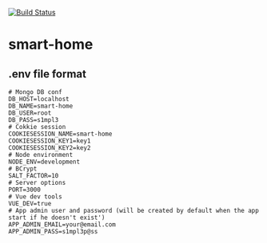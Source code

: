 [![Build Status](https://travis-ci.org/nick-fytros/smart-home.svg?branch=master)](https://travis-ci.org/nick-fytros/smart-home)
# smart-home

## .env file format
```
# Mongo DB conf
DB_HOST=localhost
DB_NAME=smart-home
DB_USER=root
DB_PASS=s1mpl3
# Cokkie session
COOKIESESSION_NAME=smart-home
COOKIESESSION_KEY1=key1
COOKIESESSION_KEY2=key2
# Node environment
NODE_ENV=development
# BCrypt
SALT_FACTOR=10
# Server options
PORT=3000
# Vue dev tools
VUE_DEV=true
# App admin user and password (will be created by default when the app start if he doesn't exist')
APP_ADMIN_EMAIL=your@email.com
APP_ADMIN_PASS=s1mpl3p@ss
```